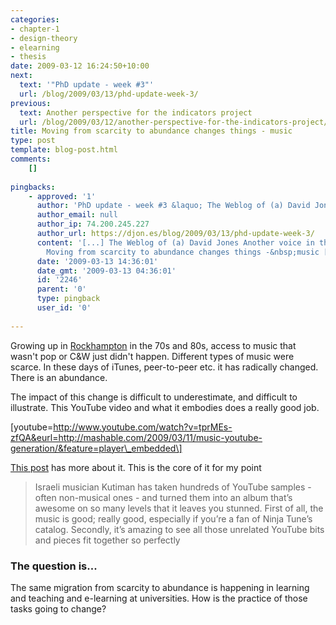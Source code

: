 ```yaml
---
categories:
- chapter-1
- design-theory
- elearning
- thesis
date: 2009-03-12 16:24:50+10:00
next:
  text: '"PhD update - week #3"'
  url: /blog/2009/03/13/phd-update-week-3/
previous:
  text: Another perspective for the indicators project
  url: /blog/2009/03/12/another-perspective-for-the-indicators-project/
title: Moving from scarcity to abundance changes things - music
type: post
template: blog-post.html
comments:
    []
    
pingbacks:
    - approved: '1'
      author: 'PhD update - week #3 &laquo; The Weblog of (a) David Jones'
      author_email: null
      author_ip: 74.200.245.227
      author_url: https://djon.es/blog/2009/03/13/phd-update-week-3/
      content: '[...] The Weblog of (a) David Jones Another voice in the blogosphere    &laquo;
        Moving from scarcity to abundance changes things -&nbsp;music [...]'
      date: '2009-03-13 14:36:01'
      date_gmt: '2009-03-13 04:36:01'
      id: '2246'
      parent: '0'
      type: pingback
      user_id: '0'
    
---
```

Growing up in [Rockhampton](http://www.rockhamptoninfo.com/) in the 70s and 80s, access to music that wasn't pop or C&W just didn't happen. Different types of music were scarce. In these days of iTunes, peer-to-peer etc. it has radically changed. There is an abundance.

The impact of this change is difficult to underestimate, and difficult to illustrate. This YouTube video and what it embodies does a really good job.

\[youtube=http://www.youtube.com/watch?v=tprMEs-zfQA&eurl=http://mashable.com/2009/03/11/music-youtube-generation/&feature=player\_embedded\]

[This post](http://mashable.com/2009/03/11/music-youtube-generation/) has more about it. This is the core of it for my point

> Israeli musician Kutiman has taken hundreds of YouTube samples - often non-musical ones - and turned them into an album that’s awesome on so many levels that it leaves you stunned. First of all, the music is good; really good, especially if you’re a fan of Ninja Tune’s catalog. Secondly, it’s amazing to see all those unrelated YouTube bits and pieces fit together so perfectly

### The question is...

The same migration from scarcity to abundance is happening in learning and teaching and e-learning at universities. How is the practice of those tasks going to change?